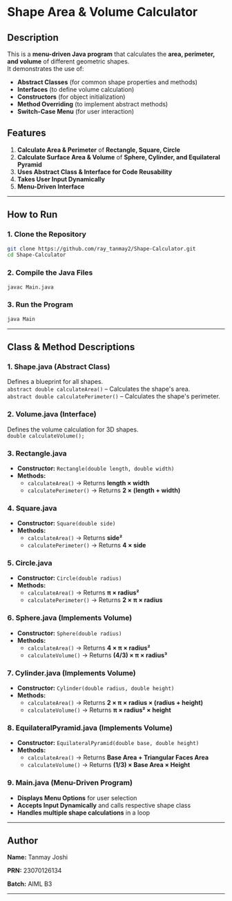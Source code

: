 # **Shape Area & Volume Calculator**  

## **Description**  
This is a **menu-driven Java program** that calculates the **area, perimeter, and volume** of different geometric shapes.  
It demonstrates the use of:  
- **Abstract Classes** (for common shape properties and methods)  
- **Interfaces** (to define volume calculation)  
- **Constructors** (for object initialization)  
- **Method Overriding** (to implement abstract methods)  
- **Switch-Case Menu** (for user interaction)  

## **Features**  
1. **Calculate Area & Perimeter** of **Rectangle, Square, Circle**
2. **Calculate Surface Area & Volume** of **Sphere, Cylinder, and Equilateral Pyramid**  
3. **Uses Abstract Class & Interface for Code Reusability**  
4. **Takes User Input Dynamically**  
5. **Menu-Driven Interface**  

---

## **How to Run**  

### 1️. Clone the Repository  
```sh
git clone https://github.com/ray_tanmay2/Shape-Calculator.git
cd Shape-Calculator
```
### 2️. Compile the Java Files  
```sh
javac Main.java
```
### 3️. Run the Program  
```sh
java Main
```

---

## **Class & Method Descriptions**  

### **1️. Shape.java (Abstract Class)**
Defines a blueprint for all shapes.  
 `abstract double calculateArea()` – Calculates the shape's area.  
 `abstract double calculatePerimeter()` – Calculates the shape's perimeter.  

### **2️. Volume.java (Interface)**
Defines the volume calculation for 3D shapes.  
 `double calculateVolume();`  

### **3️. Rectangle.java**  
- **Constructor:** `Rectangle(double length, double width)`  
- **Methods:**  
  - `calculateArea()` → Returns **length × width**  
  - `calculatePerimeter()` → Returns **2 × (length + width)**  

### **4️. Square.java**  
- **Constructor:** `Square(double side)`  
- **Methods:**  
  - `calculateArea()` → Returns **side²**  
  - `calculatePerimeter()` → Returns **4 × side**  

### **5️. Circle.java**  
- **Constructor:** `Circle(double radius)`  
- **Methods:**  
  - `calculateArea()` → Returns **π × radius²**  
  - `calculatePerimeter()` → Returns **2 × π × radius**  

### **6️. Sphere.java (Implements Volume)**  
- **Constructor:** `Sphere(double radius)`  
- **Methods:**  
  - `calculateArea()` → Returns **4 × π × radius²**  
  - `calculateVolume()` → Returns **(4/3) × π × radius³**  

### **7️. Cylinder.java (Implements Volume)**  
- **Constructor:** `Cylinder(double radius, double height)`  
- **Methods:**  
  - `calculateArea()` → Returns **2 × π × radius × (radius + height)**  
  - `calculateVolume()` → Returns **π × radius² × height**  

### **8️. EquilateralPyramid.java (Implements Volume)**  
- **Constructor:** `EquilateralPyramid(double base, double height)`  
- **Methods:**  
  - `calculateArea()` → Returns **Base Area + Triangular Faces Area**  
  - `calculateVolume()` → Returns **(1/3) × Base Area × Height**  

### **9️. Main.java (Menu-Driven Program)**  
- **Displays Menu Options** for user selection  
- **Accepts Input Dynamically** and calls respective shape class  
- **Handles multiple shape calculations** in a loop  

---


## **Author**  
 **Name:** Tanmay Joshi
 
 **PRN:** 23070126134
 
 **Batch:** AIML B3

--- 
